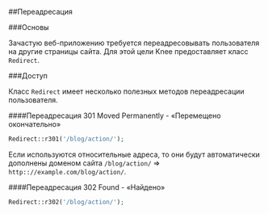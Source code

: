 

##Переадресация

###Основы

Зачастую веб-приложению требуется переадресовывать пользователя на другие страницы сайта.
Для этой цели Knee предоставляет класс `Redirect`.

###Доступ

Класс `Redirect` имеет несколько полезных методов переадресации пользователя.

####Переадресация 301 Moved Permanently - «Перемещено окончательно»

```php
Redirect::r301('/blog/action/');
```

Если используются относительные адреса, то они будут автоматически дополнены доменом сайта `/blog/action/` => `http:://example.com/blog/action/`.

####Переадресация 302 Found - «Найдено»

```php
Redirect::r302('/blog/action/');
```

